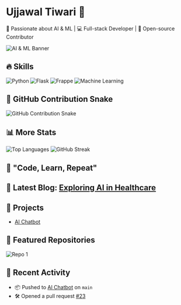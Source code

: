# Ujjawal Tiwari 👋

🚀 Passionate about AI & ML | 💻 Full-stack Developer | 🎨 Open-source Contributor

![AI & ML Banner](https://64.media.tumblr.com/db6428bb3fbd388029bf04de96f07c06/tumblr_inline_pjzy8pLMK21qlo3lt_400.gifv)

## 🔥 Skills
![Python](https://img.shields.io/badge/-Python-blue?style=flat&logo=python) ![Flask](https://img.shields.io/badge/-Flask-blue?style=flat&logo=flask) ![Frappe](https://img.shields.io/badge/-Frappe-blue?style=flat&logo=frappe) ![Machine Learning](https://img.shields.io/badge/-Machine%20Learning-blue?style=flat)


## 🐍 GitHub Contribution Snake
![GitHub Contribution Snake](https://github.com/Ujjawal-tiwari/Ujjawal-tiwari/blob/output/github-contribution-grid-snake.svg)

## 📊 More Stats
![Top Languages](https://github-readme-stats.vercel.app/api/top-langs/?username=Ujjawal-tiwari&layout=compact)
![GitHub Streak](https://github-readme-streak-stats.herokuapp.com/?user=Ujjawal-tiwari&theme=dark)

## 🎯 "Code, Learn, Repeat"

## 📝 Latest Blog: [Exploring AI in Healthcare](https://medium.com/@ujjawaltiwari/exploring-ai-in-healthcare-123456789)

## 📂 Projects
- [AI Chatbot](https://github.com/Ujjawal-tiwari/AI-Chatbot)

## 🌟 Featured Repositories
![Repo 1](https://img.shields.io/badge/AI_Chatbot-blue?style=flat&logo=github)

## 🔄 Recent Activity
- 📦 Pushed to [AI Chatbot](https://github.com/Ujjawal-tiwari/AI-Chatbot) on `main`
- 🛠️ Opened a pull request [#23](https://github.com/Ujjawal-tiwari/React-Weather-App/pull/23)

